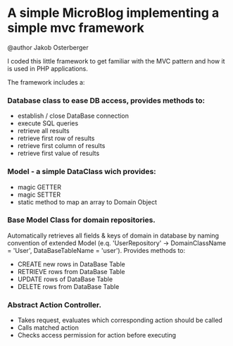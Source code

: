 # A simple MicroBlog implementing a simple mvc framework
@author Jakob Osterberger

I coded this little framework to get familiar with the MVC pattern and how it is used in PHP applications.

The framework includes a:

### Database class to ease DB access, provides methods to:
- establish / close DataBase connection
- execute SQL queries
- retrieve all results
- retrieve first row of results
- retrieve first column of results
- retrieve first value of results
 
### Model - a simple DataClass wich provides:
- magic GETTER
- magic SETTER
- static method to map an array to Domain Object

### Base Model Class for domain repositories.
Automatically retrieves all fields & keys of domain in database by naming convention of extended Model
(e.q. 'UserRepository' -> DomainClassName = 'User', DataBaseTableName = 'user'). Provides methods to:
- CREATE new rows in DataBase Table
- RETRIEVE rows from DataBase Table
- UPDATE rows of DataBase Table
- DELETE rows from DataBase Table

### Abstract Action Controller.
- Takes request, evaluates which corresponding action should be called
- Calls matched action
- Checks access permission for action before executing